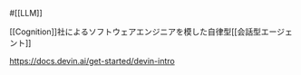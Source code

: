 #[[LLM]]

[[Cognition]]社によるソフトウェアエンジニアを模した自律型[[会話型エージェント]]

<https://docs.devin.ai/get-started/devin-intro>